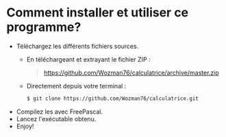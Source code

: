 # Comment installer et utiliser ce programme?




- Téléchargez les différents fichiers sources.
  - En téléchargeant et extrayant le fichier ZIP :
    ><https://github.com/Wozman76/calculatrice/archive/master.zip>
    
  - Directement depuis votre terminal :
  
    ```sh
    $ git clone https://github.com/Wozman76/calculatrice.git
    ```
- Compilez les avec FreePascal.
- Lancez l'exécutable obtenu.
- Enjoy!

